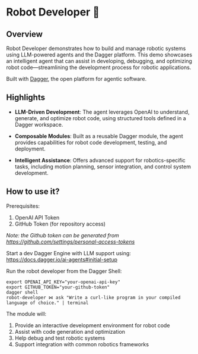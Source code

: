 # Robot Developer 🤖

## Overview

Robot Developer demonstrates how to build and manage robotic systems using LLM-powered agents and the Dagger platform. This demo showcases an intelligent agent that can assist in developing, debugging, and optimizing robot code—streamlining the development process for robotic applications.

Built with [Dagger](https://dagger.io), the open platform for agentic software.

## Highlights

- **LLM-Driven Development**: The agent leverages OpenAI to understand, generate, and optimize robot code, using structured tools defined in a Dagger workspace.

- **Composable Modules**: Built as a reusable Dagger module, the agent provides capabilities for robot code development, testing, and deployment.

- **Intelligent Assistance**: Offers advanced support for robotics-specific tasks, including motion planning, sensor integration, and control system development.

## How to use it?

Prerequisites:

1. OpenAI API Token
2. GitHub Token (for repository access)

*Note: the Github token can be generated from https://github.com/settings/personal-access-tokens*

Start a dev Dagger Engine with LLM support using: https://docs.dagger.io/ai-agents#initial-setup

Run the robot developer from the Dagger Shell:

```shell
export OPENAI_API_KEY="your-openai-api-key"
export GITHUB_TOKEN="your-github-token"
dagger shell
robot-developer ⋈ ask "Write a curl-like program in your compiled language of choice." | terminal
```

The module will:
1. Provide an interactive development environment for robot code
2. Assist with code generation and optimization
3. Help debug and test robotic systems
4. Support integration with common robotics frameworks
